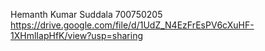 Hemanth Kumar Suddala 700750205
https://drive.google.com/file/d/1UdZ_N4EzFrEsPV6cXuHF-1XHmlIapHfK/view?usp=sharing
